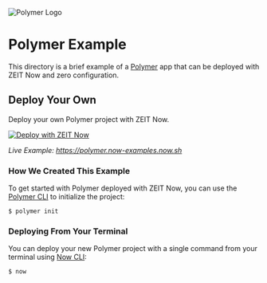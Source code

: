 ![Polymer Logo](../.github/images/polymer.svg)

# Polymer Example

This directory is a brief example of a [Polymer](https://www.polymer-project.org/) app that can be deployed with ZEIT Now and zero configuration.

## Deploy Your Own

Deploy your own Polymer project with ZEIT Now.

[![Deploy with ZEIT Now](https://zeit.co/button)](https://zeit.co/new/project?template=https://github.com/zeit/now-examples/tree/master/polymer)

_Live Example: https://polymer.now-examples.now.sh_

### How We Created This Example

To get started with Polymer deployed with ZEIT Now, you can use the [Polymer CLI](https://polymer-library.polymer-project.org/3.0/docs/tools/polymer-cli) to initialize the project:

```shell
$ polymer init
```

### Deploying From Your Terminal

You can deploy your new Polymer project with a single command from your terminal using [Now CLI](https://zeit.co/download):

```shell
$ now
```
